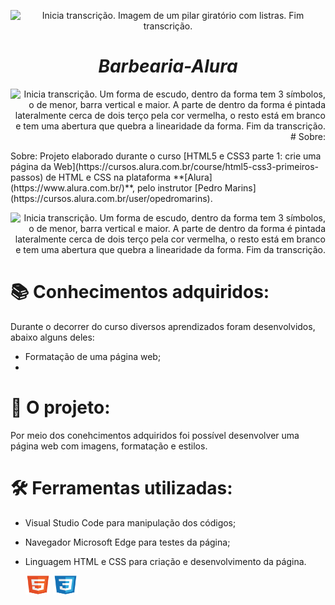 <p align= "center">
<img width= "100px"src="https://i.imgur.com/csZfEVD.png" alt= "Inicia transcrição. Imagem de um pilar giratório com listras. Fim transcrição.">

<h1 align = "center"> <em> <strong> Barbearia-Alura </strong> </em> </h1>
</p>

<p align= "right">
<img height="30" width="40" src= "https://www.alura.com.br/assets/api/cursos/html5-css3-primeiros-passos.svg" alt= "Inicia transcrição. Um forma de escudo, dentro da forma tem 3 símbolos, o de menor, barra vertical e maior. A parte de dentro da forma é pintada lateralmente cerca de dois terço pela cor vermelha, o resto está em branco e tem uma abertura que quebra a linearidade da forma. Fim da transcrição.">  # Sobre:
</p> Sobre: 
Projeto elaborado durante o curso [HTML5 e CSS3 parte 1: crie uma página da Web](https://cursos.alura.com.br/course/html5-css3-primeiros-passos) de HTML e CSS na plataforma **[Alura](https://www.alura.com.br/)**, pelo instrutor [Pedro Marins](https://cursos.alura.com.br/user/opedromarins).

<p align= "right">
<img height="30" width="40" src= "https://www.alura.com.br/assets/api/cursos/html5-css3-primeiros-passos.svg" alt= "Inicia transcrição. Um forma de escudo, dentro da forma tem 3 símbolos, o de menor, barra vertical e maior. A parte de dentro da forma é pintada lateralmente cerca de dois terço pela cor vermelha, o resto está em branco e tem uma abertura que quebra a linearidade da forma. Fim da transcrição.">  
</p>

# 📚 Conhecimentos adquiridos:
Durante o decorrer do curso diversos aprendizados foram desenvolvidos, abaixo alguns deles:

  - Formatação de uma página web;
  - 

# 🍃 O projeto: 
Por meio dos conehcimentos adquiridos foi possível desenvolver uma página web com imagens, formatação e estilos.

# 🛠️ Ferramentas utilizadas:

- Visual Studio Code para manipulação dos códigos;
- Navegador Microsoft Edge para testes da página;
- Linguagem HTML e CSS para criação e desenvolvimento da página.

  <img align="center" alt="Gab-HTML" height="30" width="40" src="https://raw.githubusercontent.com/devicons/devicon/master/icons/html5/html5-original.svg">
  <img align="center" alt="Gab-CSS" height="30" width="40" src="https://raw.githubusercontent.com/devicons/devicon/master/icons/css3/css3-original.svg">
